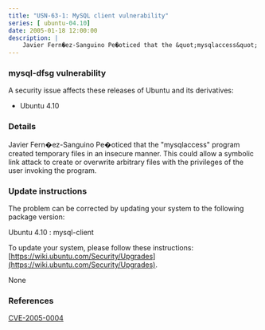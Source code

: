 ```yaml
---
title: "USN-63-1: MySQL client vulnerability"
series: [ ubuntu-04.10]
date: 2005-01-18 12:00:00
description: |
    Javier Fern�ez-Sanguino Pe�oticed that the &quot;mysqlaccess&quot; program created temporary files in an insecure manner. This could allow a symbolic link attack to create or overwrite arbitrary files with the privileges of the user invoking the program.
--- 
```

 
### mysql-dfsg vulnerability

A security issue affects these releases of Ubuntu and its derivatives:

* Ubuntu 4.10

### Details

Javier Fern�ez-Sanguino Pe�oticed that the &quot;mysqlaccess&quot; program created temporary files in an insecure manner. This could allow a symbolic link attack to create or overwrite arbitrary files with the privileges of the user invoking the program.

### Update instructions

The problem can be corrected by updating your system to the following package version:

Ubuntu 4.10
 : mysql-client 

To update your system, please follow these instructions: [https://wiki.ubuntu.com/Security/Upgrades](https://wiki.ubuntu.com/Security/Upgrades).

None

### References

 [CVE-2005-0004](http://people.ubuntu.com/~ubuntu-security/cve/CVE-2005-0004)
 

